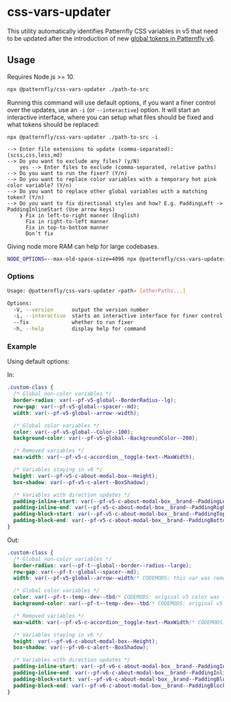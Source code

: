# css-vars-updater

This utility automatically identifies Patternfly CSS variables in v5 that need to be updated after the introduction of new [global tokens in Patternfly v6](https://www.patternfly.org/tokens/about-tokens).

## Usage

Requires Node.js >= 10.

```sh
npx @patternfly/css-vars-updater ./path-to-src
```

Running this command will use default options, if you want a finer control over the updates, use an `-i` (or `--interactive`) option. It will start an interactive interface, where you can setup what files should be fixed and what tokens should be replaced:
```
npx @patternfly/css-vars-updater ./path-to-src -i

--> Enter file extensions to update (comma-separated): (scss,css,less,md)
--> Do you want to exclude any files? (y/N)
    yes --> Enter files to exclude (comma-separated, relative paths)
--> Do you want to run the fixer? (Y/n)
--> Do you want to replace color variables with a temporary hot pink color variable? (Y/n)
--> Do you want to replace other global variables with a matching token? (Y/n)
--> Do you want to fix directional styles and how? E.g. PaddingLeft -> PaddingInlineStart (Use arrow keys)
    ❯ Fix in left-to-right manner (English)
      Fix in right-to-left manner
      Fix in top-to-bottom manner
      Don’t fix
```

Giving node more RAM can help for large codebases.

```sh
NODE_OPTIONS=--max-old-space-size=4096 npx @patternfly/css-vars-updater ./path-to-src
```

### Options

```sh
Usage: @patternfly/css-vars-updater <path> [otherPaths...]

Options:
  -V, --version      output the version number
  -i, --interactive  starts an interactive interface for finer control over the updates
  --fix              whether to run fixer
  -h, --help         display help for command
```

### Example

Using default options:

In:

```css
.custom-class {
  /* Global non-color variables */
  border-radius: var(--pf-v5-global--BorderRadius--lg);
  row-gap: var(--pf-v5-global--spacer--md);
  width: var(--pf-v5-global--arrow--width);

  /* Global color variables */
  color: var(--pf-v5-global--Color--100);
  background-color: var(--pf-v5-global--BackgroundColor--200);

  /* Removed variables */
  max-width: var(--pf-v5-c-accordion__toggle-text--MaxWidth);

  /* Variables staying in v6 */
  height: var(--pf-v5-c-about-modal-box--Height);
  box-shadow: var(--pf-v5-c-alert--BoxShadow);

  /* Variables with direction updates */
  padding-inline-start: var(--pf-v5-c-about-modal-box__brand--PaddingLeft);
  padding-inline-end: var(--pf-v5-c-about-modal-box__brand--PaddingRight);
  padding-block-start: var(--pf-v5-c-about-modal-box__brand--PaddingTop);
  padding-block-end: var(--pf-v5-c-about-modal-box__brand--PaddingBottom);
}
```

Out:

```css
.custom-class {
  /* Global non-color variables */
  border-radius: var(--pf-t--global--border--radius--large);
  row-gap: var(--pf-t--global--spacer--md);
  width: var(--pf-v5-global--arrow--width/* CODEMODS: this var was removed in v6 */);

  /* Global color variables */
  color: var(--pf-t--temp--dev--tbd/* CODEMODS: original v5 color was --pf-v5-global--Color--100 */);
  background-color: var(--pf-t--temp--dev--tbd/* CODEMODS: original v5 color was --pf-v5-global--BackgroundColor--200 */);

  /* Removed variables */
  max-width: var(--pf-v5-c-accordion__toggle-text--MaxWidth/* CODEMODS: this var was removed in v6 */);

  /* Variables staying in v6 */
  height: var(--pf-v6-c-about-modal-box--Height);
  box-shadow: var(--pf-v6-c-alert--BoxShadow);

  /* Variables with direction updates */
  padding-inline-start: var(--pf-v6-c-about-modal-box__brand--PaddingInlineStart);
  padding-inline-end: var(--pf-v6-c-about-modal-box__brand--PaddingInlineEnd);
  padding-block-start: var(--pf-v6-c-about-modal-box__brand--PaddingBlockStart);
  padding-block-end: var(--pf-v6-c-about-modal-box__brand--PaddingBlockEnd);
}
```
